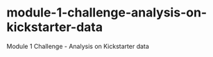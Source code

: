# module-1-challenge-analysis-on-kickstarter-data
Module 1 Challenge - Analysis on Kickstarter data
